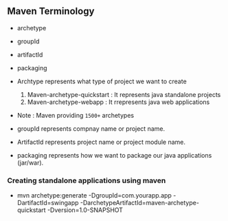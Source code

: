 ## Maven Terminology

- archetype
- groupId
- artifactId
- packaging

- Archtype represents what type of project we want to create
  1. Maven-archetype-quickstart : It represents java standalone projects
  2. Maven-archetype-webapp : It rrepresents java web applications
- Note : Maven providing `1500+` archetypes

- groupId represents compnay name or project name.
- ArtifactId represents project name or project module name.
- packaging represents how we want to package our java applications (jar/war).

### Creating standalone applications using maven

- mvn archetype:generate -DgroupId=com.yourapp.app -DartifactId=swingapp -DarchetypeArtifactId=maven-archetype-quickstart -Dversion=1.0-SNAPSHOT
